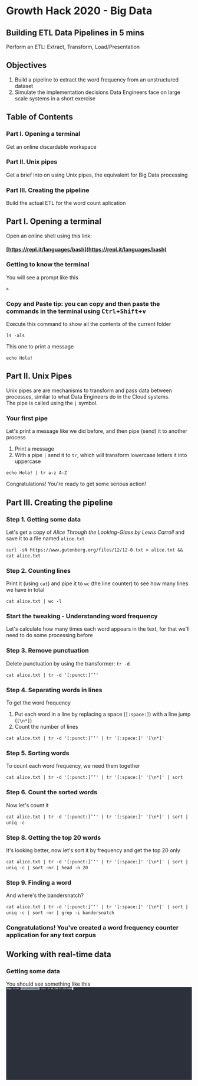 # Growth Hack 2020 - Big Data
## Building ETL Data Pipelines in 5 mins
Perform an ETL: Extract, Transform, Load/Presentation

## Objectives
1. Build a pipeline to extract the word frequency from an unstructured dataset
1. Simulate the implementation decisions Data Engineers face on large scale systems in a short exercise

## Table of Contents
### Part I. Opening a terminal
Get an online discardable workspace
### Part II. Unix pipes
Get a brief into on using Unix pipes, the equivalent for Big Data processing
### Part III. Creating the pipeline
Build the actual ETL for the word count aplication

## Part I. Opening a terminal
Open an online shell using this link:  
#### [https://repl.it/languages/bash](https://repl.it/languages/bash)

### Getting to know the terminal
You will see a prompt like this
```
>
```
### Copy and Paste tip: you can copy and then paste the commands in the terminal using <kbd>Ctrl</kbd>+<kbd>Shift</kbd>+<kbd>v</kbd>

Execute this command to show all the contents of the current folder
```
ls -als
```
This one to print a message
```
echo Hola!
```

## Part II. Unix Pipes
Unix pipes are are mechanisms to transform and pass data between processes, similar to what Data Engineers do in the Cloud systems.  
The pipe is called using the `|` symbol.

### Your first pipe
Let's print a message like we did before, and then pipe (send) it to another process
1. Print a message
2. With a pipe `|` send it to `tr`, which will transform lowercase letters it into uppercase
```
echo Hola! | tr a-z A-Z
```
Congratulations! You're ready to get some serious action!

## Part III. Creating the pipeline
### Step 1. Getting some data
Let's get a copy of *Alice Through the Looking-Glass by Lewis Carroll* and save it to a file named `alice.txt`
```
curl -sN https://www.gutenberg.org/files/12/12-0.txt > alice.txt && cat alice.txt
```

### Step 2. Counting lines
Print it (using `cat`) and pipe it to `wc` (the line counter) to see how many lines we have in total
```
cat alice.txt | wc -l
```

### Start the tweaking - Understanding word frequency
Let's calculate how many times each word appears in the text, for that we'll need to do some processing before

### Step 3. Remove punctuation
Delete punctuation by using the transformer: `tr -d`
```
cat alice.txt | tr -d '[:punct:]’‘'
```

### Step 4. Separating words in lines   
To get the word frequency
1. Put each word in a line by replacing a space (`[:space:]`) with a line jump (`[\n*]`)
2. Count the number of lines
```
cat alice.txt | tr -d '[:punct:]’‘' | tr '[:space:]' '[\n*]'
```

### Step 5. Sorting words
To count each word frequency, we need them together
```
cat alice.txt | tr -d '[:punct:]’‘' | tr '[:space:]' '[\n*]' | sort
```

### Step 6. Count the sorted words
Now let's count it
```
cat alice.txt | tr -d '[:punct:]’‘' | tr '[:space:]' '[\n*]' | sort | uniq -c
```

### Step 8. Getting the top 20 words
It's looking better, now let's sort it by frequency and get the top 20 only
```
cat alice.txt | tr -d '[:punct:]’‘' | tr '[:space:]' '[\n*]' | sort | uniq -c | sort -nr | head -n 20
```

### Step 9. Finding a word
And where's the bandersnatch?
```
cat alice.txt | tr -d '[:punct:]’‘' | tr '[:space:]' '[\n*]' | sort | uniq -c | sort -nr | grep -i bandersnatch
```

### Congratulations! You've created a word frequency counter application for any text corpus

## Working with real-time data
### Getting some data
You should see something like this
![Demo Streaming Data](img/curl_stream.gif)
